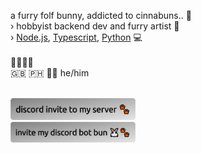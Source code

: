a furry folf bunny, addicted to cinnabuns.. 🐾<br>
› hobbyist backend dev and furry artist 📝<br>
› [Node.js](https://nodejs.org "https://nodejs.org 🔗"), [Typescript](https://www.typescriptlang.org "https://www.typescriptlang.org/ 🔗"), [Python](https://www.python.org "https://www.python.org 🔗") 💻<br>
<br>
🐰🦊🐺🦌<br>
🇬🇧 🇵🇭 🏳️‍🌈 he/him<br>
<br>

<a href="https://discord.gg/5cE7AjX" target="_blank">
  <img src="./server-invite.png" width="200" alt="discord invite to my server 🐾">
</a>
<br>
<a href="https://discord.com/api/oauth2/authorize?client_id=555489775981953045&permissions=534152342615&scope=bot%20applications.commands" target="_blank">
  <img src="./bun-invite.png" width="200" alt="invite my discord bot bun 🐾">
</a>
